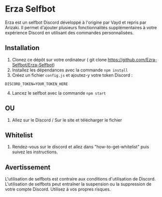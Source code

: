 # Erza Selfbot

Erza est un selfbot Discord développé à l'origine par Vayd et repris par Arizaki. Il permet d'ajouter plusieurs fonctionnalités supplémentaires à votre expérience Discord en utilisant des commandes personnalisées.


## Installation

1. Clonez ce dépôt sur votre ordinateur ( git clone https://github.com/Ezra-Selfbot/Erza-Selfbot)
2. Installez les dépendances avec la commande `npm install`
3. Créez un fichier `config.js` et ajoutez-y votre token Discord :
```
DISCORD_TOKEN=YOUR_TOKEN_HERE
```
4. Lancez le selfbot avec la commande `npm start`

## OU 

1. Allez sur le Discord / Sur le site et télécharger le fichier

## Whitelist

1. Rendez-vous sur le discord et allez dans "how-to-get-whitelist" puis suivez les instructions.

## Avertissement

L'utilisation de selfbots est contraire aux conditions d'utilisation de Discord. L'utilisation de selfbots peut entraîner la suspension ou la suppression de votre compte Discord. Utilisez à vos propres risques.